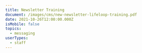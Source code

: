 ```yaml
---
title: Newsletter Training
document: /images/cms/new-newsletter-lifeloop-training.pdf
date: 2021-10-26T12:00:00.000Z
isMobile: false
topics:
  - messaging
userTypes:
  - staff
---
```

